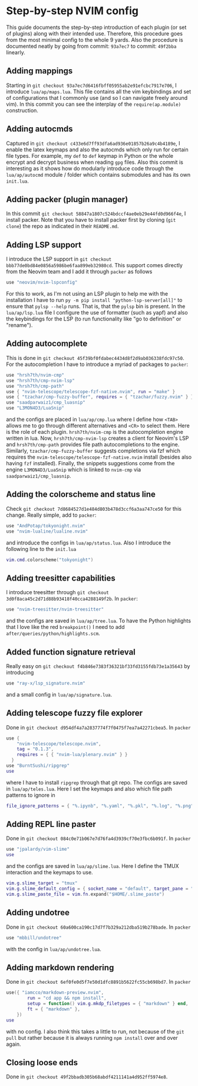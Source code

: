 # Step-by-step NVIM config

This guide documents the step-by-step introduction of each plugin (or set of plugins) along with their intended use.
Therefore, this procedure goes from the most minimal config to the whole 9 yards.
Also the procedure is documented neatly by going from commit: `93a7ec7`
to commit: `49f2bba` linearly.

## Adding mappings
Starting in `git checkout 93a7ec7d6416fbff05955ab2e91efcbc7917e706`, I introduce `lua/ap/maps.lua`.
This file contains all the vim keybindings and set of configurations that I commonly use (and so I
can navigate freely around vim).
In this commit you can see the interplay of the `require(ap.module)` construction.

## Adding autocmds
Captured in `git checkout c433e6d7ff93dfa6ad936e01857b26a9c4b4189e`, I enable the latex keymaps and
also the autocmds which only run for certain file types. For example, my `def` to `def` keymap in
Python or the whole encrypt and decrypt business when reading `gpg` files.
Also this commit is interesting as it shows how do modularly introduce code through the
`lua/ap/autocmd` module / folder which contains submodules and has its own `init.lua`.

## Adding packer (plugin manager)
In this commit `git checkout 58847a1807c524bdccf4ae0eb29e44fd0d966f4e`, I install packer.
Note that you have to install packer first by cloning (`git clone`) the repo as indicated in their
`README.md`.

## Adding LSP support
I introduce the LSP support in `git checkout bbb77de0bd84e0856a5986be6faa899eb32980cd`.
This support comes directly from the Neovim team and I add it through `packer` as follows 
``` lua
use "neovim/nvim-lspconfig"
```
For this to work, as I'm not using an LSP plugin to help me with the installation I have to run `py
-m pip install "python-lsp-server[all]"` to ensure that `pylsp --help` runs.
That is, that the `pylsp` bin is present.
In the `lua/ap/lsp.lua` file I configure the use of formatter (such as yapf) and also the
keybindings for the LSP (to run functionality like "go to definition" or "rename").

## Adding autocomplete
This is done in `git checkout 45f39bf0fdabec4434d8f2d9ab036338fdc97c50`.
For the autocompletion I have to introduce a myriad of packages to `packer`:
```lua
use "hrsh7th/nvim-cmp"
use "hrsh7th/cmp-nvim-lsp"
use "hrsh7th/cmp-path"
use { "nvim-telescope/telescope-fzf-native.nvim", run = "make" }
use { "tzachar/cmp-fuzzy-buffer", requires = { "tzachar/fuzzy.nvim" } }
use "saadparwaiz1/cmp_luasnip"
use "L3MON4D3/LuaSnip"
```
and the configs are placed in `lua/ap/cmp.lua` where I define how `<TAB>` allows me to go through
different alternatives and `<CR>` to select them.
Here is the role of each plugin. `hrsh7th/nvim-cmp` is the autocompletion engine written in lua.
Now, `hrsh7th/cmp-nvim-lsp` creates a client for Neovim's LSP and
`hrsh7th/cmp-path` provides file path autocompletions to the engine.
Similarly, `tzachar/cmp-fuzzy-buffer` suggests completions via fzf which requires
the `nvim-telescope/telescope-fzf-native.nvim` install (besides also having `fzf` installed).
Finally, the snippets suggestions come from the engine `L3MON4D3/LuaSnip` which is linked to
`nvim-cmp` via `saadparwaiz1/cmp_luasnip`.

## Adding the colorscheme and status line
Check `git checkout 7d8684527d1e484d803b478d3ccf6a3aa747ce50` for this change.
Really simple, add to `packer`:
```lua
use "AndPotap/tokyonight.nvim"
use "nvim-lualine/lualine.nvim"
```
and introduce the configs in `lua/ap/status.lua`.
Also I introduce the following line to the `init.lua`
```lua
vim.cmd.colorscheme("tokyonight")
```

## Adding treesitter capabilities
I introduce treesitter through `git checkout 3d0f8aca45c2d71d88b93418f40cca4288149f2b`.
In `packer`:
```lua
use "nvim-treesitter/nvim-treesitter"
```
and the configs are saved in `lua/ap/tree.lua`.
To have the Python highlights that I love like the red `breakpoint()` I need to add 
`after/queries/python/highlights.scm`.

## Added function signature retrieval
Really easy on `git checkout f4b846e7383f36321bf33fd3155fdb73e1a35643`
by introducing 
```lua
use "ray-x/lsp_signature.nvim"
```
and a small config in `lua/ap/signature.lua`.

## Adding telescope fuzzy file explorer
Done in `git checkout d954df4a7a2837774f7f0475f7ea7a42271cbea5`.
In `packer`
```lua
use {
    "nvim-telescope/telescope.nvim",
    tag = "0.1.3",
    requires = { { "nvim-lua/plenary.nvim" } }
  }
use "BurntSushi/ripgrep"
use
```
where I have to install `ripgrep` through that git repo.
The configs are saved in `lua/ap/teles.lua`.
Here I set the keymaps and also which file path patterns to ignore in 
```lua
file_ignore_patterns = { "%.ipynb", "%.yaml", "%.pkl", "%.log", "%.png", "%.pyc", "%.npy", "%.pdf", "%/logs"}
```

## Adding REPL line paster
Done in `git checkout 084c0e71b067e7d76fa4d3939cf70e3fbc6b091f`.
In `packer`
```lua
use "jpalardy/vim-slime"
use
```
and the configs are saved in `lua/ap/slime.lua`.
Here I define the TMUX interaction and the keymaps to use.
```lua
vim.g.slime_target = "tmux"
vim.g.slime_default_config = { socket_name = "default", target_pane = "{last}" }
vim.g.slime_paste_file = vim.fn.expand("$HOME/.slime_paste")
```

## Adding undotree
Done in `git checkout 60a600ca190c17d7f7b329a212dba519b278bade`.
In `packer`
```lua
use "mbbill/undotree"
```
with the config in `lua/ap/undotree.lua`.

## Adding markdown rendering
Done in `git checkout 6ef0fe0d5f7e50d1dfc8891b5622fc55cb698bd7`.
In `packer`
```lua
use({ "iamcco/markdown-preview.nvim",
        run = "cd app && npm install",
        setup = function() vim.g.mkdp_filetypes = { "markdown" } end,
        ft = { "markdown" },
    })
use
```
with no config. I also think this takes a little to run, not because of the `git pull` but rather
because it is always running `npm install` over and over again.

## Closing loose ends
Done in `git checkout 49f2bbadb305b68abdf4211141a4d952ff5974e8`.

